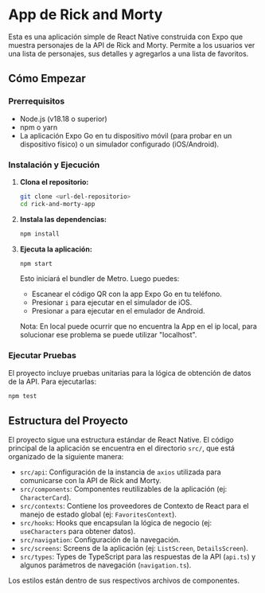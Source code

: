 # App de Rick and Morty

Esta es una aplicación simple de React Native construida con Expo que muestra personajes de la API de Rick and Morty. Permite a los usuarios ver una lista de personajes, sus detalles y agregarlos a una lista de favoritos.

## Cómo Empezar

### Prerrequisitos

- Node.js (v18.18 o superior)
- npm o yarn
- La aplicación Expo Go en tu dispositivo móvil (para probar en un dispositivo físico) o un simulador configurado (iOS/Android).

### Instalación y Ejecución

1.  **Clona el repositorio:**
    ```bash
    git clone <url-del-repositorio>
    cd rick-and-morty-app
    ```

2.  **Instala las dependencias:**
    ```bash
    npm install
    ```

3.  **Ejecuta la aplicación:**
    ```bash
    npm start
    ```
    Esto iniciará el bundler de Metro. Luego puedes:
    - Escanear el código QR con la app Expo Go en tu teléfono.
    - Presionar `i` para ejecutar en el simulador de iOS.
    - Presionar `a` para ejecutar en el emulador de Android.

    Nota: En local puede ocurrir que no encuentra la App en el ip local, para solucionar ese problema se puede utilizar "localhost".

### Ejecutar Pruebas

El proyecto incluye pruebas unitarias para la lógica de obtención de datos de la API. Para ejecutarlas:
```bash
npm test
```

## Estructura del Proyecto

El proyecto sigue una estructura estándar de React Native. El código principal de la aplicación se encuentra en el directorio `src/`, que está organizado de la siguiente manera:

-   `src/api`: Configuración de la instancia de `axios` utilizada para comunicarse con la API de Rick and Morty.
-   `src/components`: Componentes reutilizables de la aplicación (ej: `CharacterCard`).
-   `src/contexts`: Contiene los proveedores de Contexto de React para el manejo de estado global (ej: `FavoritesContext`).
-   `src/hooks`: Hooks que encapsulan la lógica de negocio (ej: `useCharacters` para obtener datos).
-   `src/navigation`: Configuración de la navegación.
-   `src/screens`: Screens de la aplicación (ej: `ListScreen`, `DetailsScreen`).
-   `src/types`: Types de TypeScript para las respuestas de la API (`api.ts`) y algunos parámetros de navegación (`navigation.ts`).

Los estilos están dentro de sus respectivos archivos de componentes.
